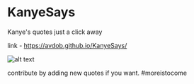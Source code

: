 # KanyeSays
Kanye's quotes  just a click away 

link - https://avdob.github.io/KanyeSays/


![alt text](https://i.ibb.co/whckr16/look.png)


contribute by adding new quotes if you want.
#moreistocome


